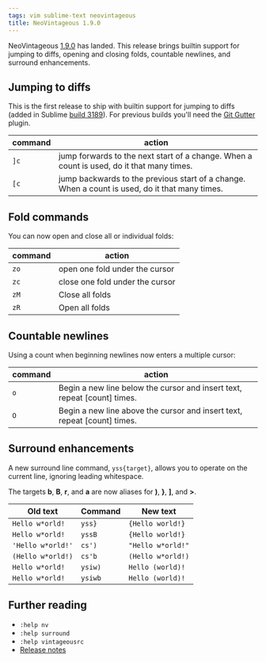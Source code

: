```yaml
---
tags: vim sublime-text neovintageous
title: NeoVintageous 1.9.0
---
```


NeoVintageous [1.9.0](https://github.com/NeoVintageous/NeoVintageous/releases/tag/1.9.0) has landed. This release brings builtin support for jumping to diffs, opening and closing folds, countable newlines, and surround enhancements.

## Jumping to diffs

This is the first release to ship with builtin support for jumping to diffs (added in Sublime [build 3189](https://www.sublimetext.com/3dev)). For previous builds you'll need the [Git Gutter](https://github.com/jisaacks/GitGutter) plugin.

command | action
------- | --------
`]c` | jump forwards to the next start of a change. When a count is used, do it that many times.
`[c` | jump backwards to the previous start of a change. When a count is used, do it that many times.

## Fold commands

You can now open and close all or individual folds:

command | action
------- | ------
`zo` | open one fold under the cursor
`zc` | close one fold under the cursor
`zM` | Close all folds
`zR` | Open all folds

## Countable newlines

Using a count when beginning newlines now enters a multiple cursor:

command | action
------- | ------
`o` | Begin a new line below the cursor and insert text, repeat \[count\] times.
`O` | Begin a new line above the cursor and insert text, repeat \[count\] times.

## Surround enhancements

A new surround line command, `yss{target}`, allows you to operate on the current line, ignoring leading whitespace.

The targets **b**, **B**, **r**, and **a** are now aliases for **)**, **}**, **]**, and **>**.

Old text | Command | New text
-------- | ------- | --------
`Hello w*orld!` | `yss}` | `{Hello world!}`
`Hello w*orld!` | `yssB` | `{Hello world!}`
`'Hello w*orld!'` | `cs')` | `"Hello w*orld!"`
`(Hello w*orld!)` | `cs'b` | `(Hello w*orld!)`
`Hello w*orld!` | `ysiw)` | `Hello (world)!`
`Hello w*orld!` | `ysiwb` | `Hello (world)!`

## Further reading

* `:help nv`
* `:help surround`
* `:help vintageousrc`
* [Release notes](https://github.com/NeoVintageous/NeoVintageous/releases/tag/1.9.0)
